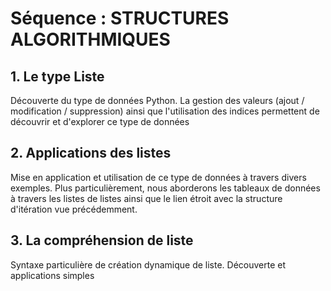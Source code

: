 # Séquence : STRUCTURES ALGORITHMIQUES

## 1. Le type Liste
Découverte du type de données Python. La gestion des valeurs (ajout / modification / suppression) ainsi que l'utilisation des indices permettent de découvrir et d'explorer ce type de données
## 2. Applications des listes
Mise en application et utilisation de ce type de données à travers divers exemples. Plus particulièrement, nous aborderons les tableaux de données à travers les listes de listes ainsi que le lien étroit avec la structure d'itération vue précédemment.

## 3. La compréhension de liste
Syntaxe particulière de création dynamique de liste. Découverte et applications simples